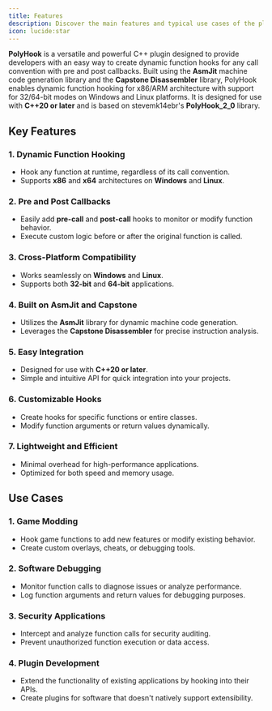 ```yaml
---
title: Features
description: Discover the main features and typical use cases of the plugin, including real-world scenarios where it shines.
icon: lucide:star
---
```


**PolyHook** is a versatile and powerful C++ plugin designed to provide developers with an easy way to create dynamic function hooks for any call convention with pre and post callbacks. Built using the **AsmJit** machine code generation library and the **Capstone Disassembler** library, PolyHook enables dynamic function hooking for x86/ARM architecture with support for 32/64-bit modes on Windows and Linux platforms. It is designed for use with **C++20 or later** and is based on stevemk14ebr's **PolyHook_2_0** library.

## **Key Features**

### **1. Dynamic Function Hooking**
- Hook any function at runtime, regardless of its call convention.
- Supports **x86** and **x64** architectures on **Windows** and **Linux**.

### **2. Pre and Post Callbacks**
- Easily add **pre-call** and **post-call** hooks to monitor or modify function behavior.
- Execute custom logic before or after the original function is called.

### **3. Cross-Platform Compatibility**
- Works seamlessly on **Windows** and **Linux**.
- Supports both **32-bit** and **64-bit** applications.

### **4. Built on AsmJit and Capstone**
- Utilizes the **AsmJit** library for dynamic machine code generation.
- Leverages the **Capstone Disassembler** for precise instruction analysis.

### **5. Easy Integration**
- Designed for use with **C++20 or later**.
- Simple and intuitive API for quick integration into your projects.

### **6. Customizable Hooks**
- Create hooks for specific functions or entire classes.
- Modify function arguments or return values dynamically.

### **7. Lightweight and Efficient**
- Minimal overhead for high-performance applications.
- Optimized for both speed and memory usage.

## **Use Cases**

### **1. Game Modding**
- Hook game functions to add new features or modify existing behavior.
- Create custom overlays, cheats, or debugging tools.

### **2. Software Debugging**
- Monitor function calls to diagnose issues or analyze performance.
- Log function arguments and return values for debugging purposes.

### **3. Security Applications**
- Intercept and analyze function calls for security auditing.
- Prevent unauthorized function execution or data access.

### **4. Plugin Development**
- Extend the functionality of existing applications by hooking into their APIs.
- Create plugins for software that doesn't natively support extensibility.
